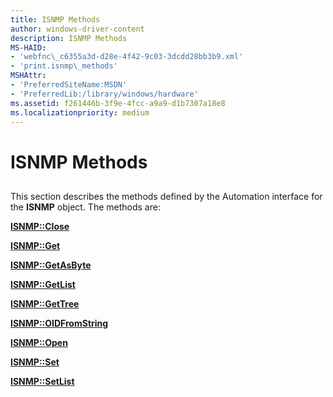 ```yaml
---
title: ISNMP Methods
author: windows-driver-content
description: ISNMP Methods
MS-HAID:
- 'webfnc\_c6355a3d-d28e-4f42-9c03-3dcdd28bb3b9.xml'
- 'print.isnmp\_methods'
MSHAttr:
- 'PreferredSiteName:MSDN'
- 'PreferredLib:/library/windows/hardware'
ms.assetid: f261446b-3f9e-4fcc-a9a9-d1b7307a18e8
ms.localizationpriority: medium
---
```


# ISNMP Methods


## <span id="ddk_isnmp_methods_gg"></span><span id="DDK_ISNMP_METHODS_GG"></span>


This section describes the methods defined by the Automation interface for the **ISNMP** object. The methods are:

[**ISNMP::Close**](isnmp-close.md)

[**ISNMP::Get**](isnmp-get.md)

[**ISNMP::GetAsByte**](isnmp-getasbyte.md)

[**ISNMP::GetList**](isnmp-getlist.md)

[**ISNMP::GetTree**](isnmp-gettree.md)

[**ISNMP::OIDFromString**](isnmp-oidfromstring.md)

[**ISNMP::Open**](isnmp-open.md)

[**ISNMP::Set**](isnmp-set.md)

[**ISNMP::SetList**](isnmp-setlist.md)

 

 




